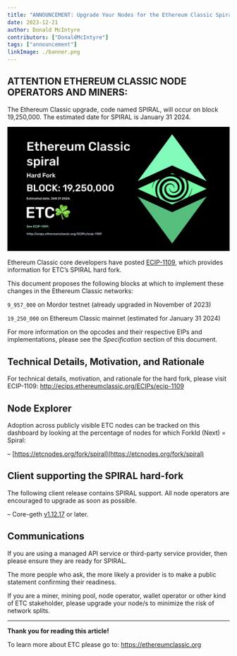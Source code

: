 ```yaml
---
title: "ANNOUNCEMENT: Upgrade Your Nodes for the Ethereum Classic Spiral Upgrade on Block 19,250,000"
date: 2023-12-21
author: Donald McIntyre
contributors: ["DonaldMcIntyre"]
tags: ["announcement"]
linkImage: ./banner.png
---
```


## ATTENTION ETHEREUM CLASSIC NODE OPERATORS AND MINERS:

The Ethereum Classic upgrade, code named SPIRAL, will occur on block 19,250,000. The estimated date for SPIRAL is January 31 2024.

![](./banner.png)

Ethereum Classic core developers have posted [ECIP-1109](https://ecips.ethereumclassic.org/ECIPs/ecip-1109), which provides information for ETC’s SPIRAL hard fork.

This document proposes the following blocks at which to implement these changes in the Ethereum Classic networks:

```9_957_000``` on Mordor testnet (already upgraded in November of 2023)

```19_250_000``` on Ethereum Classic mainnet (estimated for January 31 2024)

For more information on the opcodes and their respective EIPs and implementations, please see the *Specification* section of this document.

## Technical Details, Motivation, and Rationale

For technical details, motivation, and rationale for the hard fork,  please visit ECIP-1109: [http://ecips.ethereumclassic.org/ECIPs/ecip-1109
](https://ecips.ethereumclassic.org/ECIPs/ecip-1109)

## Node Explorer

Adoption across publicly visible ETC nodes can be tracked on this dashboard by looking at the percentage of nodes for which ForkId (Next) = Spiral:

–  [https://etcnodes.org/fork/spiral](https://etcnodes.org/fork/spiral)

## Client supporting the SPIRAL hard-fork

The following client release contains SPIRAL support. All node operators are encouraged to upgrade as soon as possible.

– Core-geth [v1.12.17](https://github.com/etclabscore/core-geth/releases/tag/v1.12.17) or later.

## Communications

If you are using a managed API service or third-party service provider, then please ensure they are ready for SPIRAL.

The more people who ask, the more likely a provider is to make a public statement confirming their readiness.

If you are a miner, mining pool, node operator, wallet operator or other kind of ETC stakeholder, please upgrade your node/s to minimize the risk of network splits.

---

**Thank you for reading this article!**

To learn more about ETC please go to: https://ethereumclassic.org
